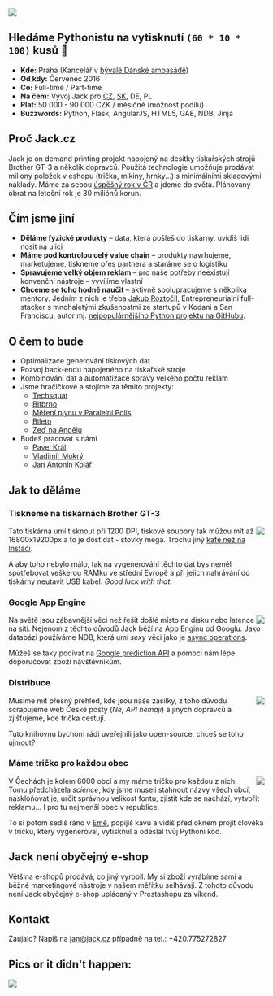 <img src="jack.png">

## Hledáme Pythonistu na vytisknutí ```(60 * 10 * 100)``` kusů 👕

* **Kde:** Praha (Kancelář v [bývalé Dánské ambasádě](http://k10.online/cs/))
* **Od kdy:** Červenec 2016
* **Co:** Full-time / Part-time
* **Na čem:** Vývoj Jack pro [CZ](http://jack.cz), [SK](http://jack.sk), DE, PL 
* **Plat:** 50 000 - 90 000 CZK / měsíčně (možnost podílu)
* **Buzzwords:** Python, Flask, AngularJS, HTML5, GAE, NDB, Jinja

## Proč Jack.cz
Jack je on demand printing projekt napojený na desítky tiskařských strojů Brother GT-3 a několik dopravců. Použitá technologie umožňuje prodávat miliony položek v eshopu (trička, mikiny, hrnky...) s minimálními skladovými náklady. Máme za sebou [úspěšný rok v ČR](https://www.facebook.com/wwwjackcz) a jdeme do světa. Plánovaný obrat na letošní rok je 30 miliónů korun.

## Čím jsme jiní

* **Děláme fyzické produkty** – data, která pošleš do tiskárny, uvidíš lidi nosit na ulici
* **Máme pod kontrolou celý value chain** – produkty navrhujeme, marketujeme, tiskneme přes partnera a staráme se o logistiku
* **Spravujeme velký objem reklam** – pro naše potřeby neexistují konvenční nástroje – vyvíjíme vlastní
* **Chceme se toho hodně naučit** – aktivně spolupracujeme s několika mentory. Jedním z nich je třeba [Jakub Roztočil](http://roztocil.co/), Entrepreneurialní full-stacker s mnohaletými zkušenostmi ze startupů v Kodani a San Franciscu, autor mj. [nejpopulárnějšího Python projektu na GitHubu](https://github.com/jkbrzt/httpie).

## O čem to bude
*  Optimalizace generování tiskových dat
*  Rozvoj back-endu napojeného na tiskařské stroje
*  Kombinování dat a automatizace správy velkého počtu reklam
* Jsme hračičkové a stojíme za těmito projekty:
  * [Techsquat](http://www.lupa.cz/clanky/reportaz-brnensky-techsquat-je-klaster-pro-podnikave-geeky/)
  * [Bitbrno](http://www.tyinternety.cz/ostatni/salinou-za-bitcoiny-brno-jako-prvni-mesto-vyzkouselo-jestli-to-jde/)
  * [Měření plynu v Paralelní Polis](http://gas.paralelnipolis.cz/)
  * [Bileto](http://www.tyinternety.cz/startupy/startuje-bileto-dalsi-projekt-s-jakubem-havrlantem-v-pozadi/)
  * [Zeď na Andělu](http://praha.idnes.cz/v-metru-andel-lide-pisi-basnicky-a-vzkazy-fpg-/praha-zpravy.aspx?c=A141219_2125663_praha-zpravy_bur)
* Budeš pracovat s námi
  * [Pavel Král](http://github.com/pavelkraleu)
  * [Vladimír Mokrý](http://vmokry.com)
  * [Jan Antonín Kolář](https://linkedin.com/in/janantoninkolar)

## Jak to děláme

### Tiskneme na tiskárnách Brother GT-3
<img align="right" src="brother_gt3.png"> Tato tiskárna umí tisknout při 1200 DPI, tiskové soubory tak můžou mít až 16800x19200px a to je dost dat - stovky mega. Trochu jiný [kafe než na Instáči](https://www.google.cz/search?q=coffee+instagram&biw=960&bih=962&source=lnms&tbm=isch&sa=X&ved=0ahUKEwiJ-KbqwfLMAhWGfxoKHV8tCCYQ_AUIBigB).


A aby toho nebylo málo, tak na vygenerování těchto dat bys neměl spotřebovat veškerou RAMku ve střední Evropě a při jejich nahrávání do tiskárny neutavit USB kabel. *Good luck with that.*

### Google App Engine
<img align="right" src="google_cloud_logo.png"> Na světě jsou zábavnější věci než řešit došlé místo na disku nebo latence na síti. Nejenom z těchto důvodů Jack běží na App Enginu od Googlu. Jako databázi používáme NDB, která umí *sexy* věci jako je [async operations](https://cloud.google.com/appengine/docs/python/ndb/async).


Můžeš se taky podívat na [Google prediction API](https://cloud.google.com/prediction/) a pomoci nám lépe doporučovat zboží návštěvníkům.

### Distribuce
<img align="right" src="ceska_posta_logo.png"> Musíme mít přesný přehled, kde jsou naše zásilky, z toho důvodu scrapujeme web České pošty (*Ne, API nemají*) a jiných dopravců a zjišťujeme, kde trička cestují. 

Tuto knihovnu bychom rádi uveřejnili jako open-source, chceš se toho ujmout?

### Máme tričko pro každou obec
<img align="right" src="vsechny_obce.png"> V Čechách je kolem 6000 obcí a my máme tričko pro každou z nich. Tomu předcházela *science*, kdy jsme museli stáhnout názvy všech obcí, naskloňovat je, určit správnou velikost fontu, zjistit kde se nachází, vytvořit reklamu... I pro tu nejmenší obec v republice.

To si potom sedíš ráno v [Emě](http://www.emaespressobar.cz/), popíjíš kávu a vidíš před oknem projít člověka v tričku, který vygeneroval, vytisknul a odeslal tvůj Pythoní kód.

## Jack není obyčejný e-shop

Většina e-shopů prodává, co jiný vyrobil. My si zboží vyrábíme sami a běžné marketingové nástroje v našem měřítku selhávají. Z tohoto důvodu není Jack obyčejný e-shop uplácaný v Prestashopu za víkend.


## Kontakt
Zaujalo? Napiš na jan@jack.cz případně na tel.: +420.775272827

## Pics or it didn't happen:
<img src="pics.jpg">

